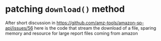 # patching `download()` method

After short discussion in https://github.com/amz-tools/amazon-sp-api/issues/56
here is the code that stream the download of a file, sparing memory and resource for large report files coming from amazon

